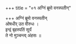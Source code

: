 +++
title = "०१ अग्निं ब्रूमो वनस्पतीन्"

+++
अग्निं ब्रूमो वनस्पतीन्  
ओषधीर् उत वीरुधः ।  
इन्द्रं बृहस्पतिं सूर्यं  
ते नो मुञ्चन्त्व् अंहसः ॥